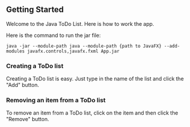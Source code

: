 ## Getting Started

Welcome to the Java ToDo List.  Here is how to work the app.

Here is the command to run the jar file:

```
java -jar --module-path java --module-path {path to JavaFX} --add-modules javafx.controls,javafx.fxml App.jar
```
### Creating a ToDo list
Creating a ToDo list is easy.  Just type in the name of the list and click the "Add" button.  

### Removing an item from a ToDo list
To remove an item from a ToDo list, click on the item and then click the "Remove" button.